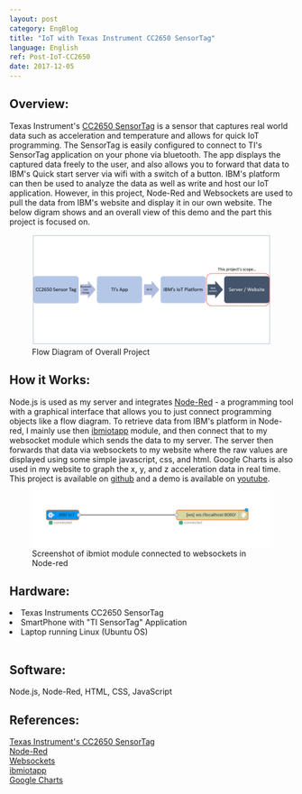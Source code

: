 ```yaml
---
layout: post
category: EngBlog
title: "IoT with Texas Instrument CC2650 SensorTag"
language: English
ref: Post-IoT-CC2650
date: 2017-12-05
---
```


## Overview:
Texas Instrument's [CC2650 SensorTag](http://www.ti.com/tool/CC2650STK) is a sensor that captures real world data such as acceleration and temperature and allows for quick IoT programming.  The SensorTag is easily configured to connect to TI's SensorTag application on your phone via bluetooth.  The app displays the captured data freely to the user, and also allows you to forward that data to IBM's Quick start server via wifi with a switch of a button.  IBM's platform can then be used to analyze the data as well as write and host our IoT application.  However, in this project, Node-Red and Websockets are used to pull the data from IBM's website and display it in our own website. The below digram shows and an overall view of this demo and the part this project is focused on.

<div class="mb-3">
<figure>
  <img class="mx-auto d-block mb-3" style="width: 600px;" src="/assets/img/projects/cc2650/cc2650_diagram.png" alt="cc2650_diagram">
  <figcaption class="figure-caption text-center">Flow Diagram of Overall Project</figcaption>
</figure>
</div>

## How it Works:
Node.js is used as my server and integrates <a href="https://nodered.org/">Node-Red</a> - a programming tool with a graphical interface that allows you to just connect programming objects like a flow diagram.  To retrieve data from IBM's platform in Node-red, I mainly use then <a href="https://www.npmjs.com/package/node-red-contrib-scx-ibmiotapp">ibmiotapp</a> module, and then connect that to my websocket module which sends the data to my server.  The server then forwards that data via websockets to my website where the raw values are displayed using some simple javascript, css, and html.  Google Charts is also used in my website to graph the x, y, and z acceleration data in real time.  This project is available on [github](https://github.com/JLSeto/CC2650) and a demo is available on [youtube](https://www.youtube.com/watch?v=2XyzMGU4GSo).

<div class="mb-3">
<figure>
  <img class="mx-auto d-block mb-3" style="width: 600px;" src="/assets/img/projects/cc2650/middleware.png" alt="ibmiotapp">
  <figcaption class="figure-caption text-center">Screenshot of ibmiot module connected to websockets in Node-red</figcaption>
</figure>
</div>




## Hardware:
<li>Texas Instruments CC2650 SensorTag</li>
<li>SmartPhone with "TI SensorTag" Application</li>
<li>Laptop running Linux (Ubuntu OS)</li><br>

## Software:
Node.js, Node-Red,
HTML, CSS, JavaScript

## References:
<a href="http://www.ti.com/tool/CC2650STK">Texas Instrument's CC2650 SensorTag</a><br>
<a href="https://nodered.org/">Node-Red</a><br>
<a href="https://github.com/websockets/ws">Websockets</a><br>
<a href="https://www.npmjs.com/package/node-red-contrib-scx-ibmiotapp">ibmiotapp</a><br>
<a href="https://developers.google.com/chart/">Google Charts</a>
